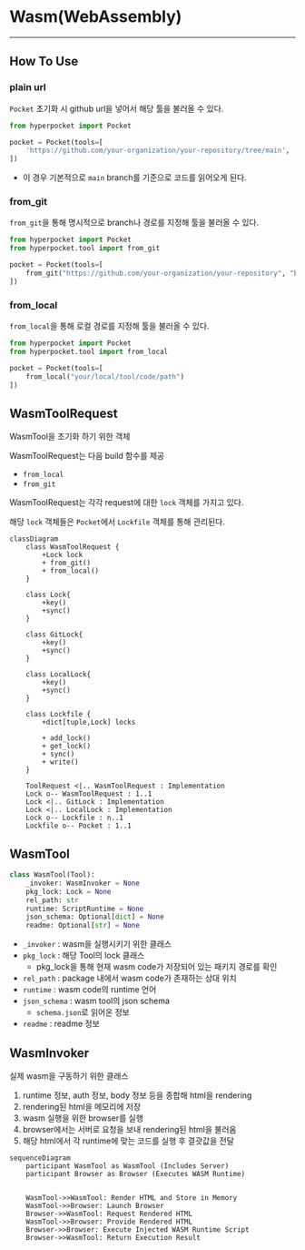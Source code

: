 # Wasm(WebAssembly)

---

## How To Use

### plain url

`Pocket` 초기화 시 github url을 넣어서 해당 툴을 불러올 수 있다.

```python
from hyperpocket import Pocket

pocket = Pocket(tools=[
    'https://github.com/your-organization/your-repository/tree/main',
])
```

- 이 경우 기본적으로 `main` branch를 기준으로 코드를 읽어오게 된다.

### from_git

`from_git`을 통해 명시적으로 branch나 경로를 지정해 툴을 불러올 수 있다.

```python
from hyperpocket import Pocket
from hyperpocket.tool import from_git

pocket = Pocket(tools=[
    from_git("https://github.com/your-organization/your-repository", "branch-name", "your/tool/code/path"),
])
```

### from_local

`from_local`을 통해 로컬 경로를 지정해 툴을 불러올 수 있다.

```python
from hyperpocket import Pocket
from hyperpocket.tool import from_local

pocket = Pocket(tools=[
    from_local("your/local/tool/code/path")
])
```

## WasmToolRequest

WasmTool을 초기화 하기 위한 객체

WasmToolRequest는 다음 build 함수를 제공

- `from_local`
- `from_git`

WasmToolRequest는 각각 request에 대한 `lock` 객체를 가지고 있다.

해당 `lock` 객체들은 `Pocket`에서 `Lockfile` 객체를 통해 관리된다.

```mermaid
classDiagram
    class WasmToolRequest {
        +Lock lock
        + from_git()
        + from_local()
    }

    class Lock{
        +key()
        +sync()
    }

    class GitLock{
        +key()
        +sync()
    }

    class LocalLock{
        +key()
        +sync()
    }

    class Lockfile {
        +dict[tuple,Lock] locks

        + add_lock()
        + get_lock()
        + sync()
        + write()
    }

    ToolRequest <|.. WasmToolRequest : Implementation
    Lock o-- WasmToolRequest : 1..1
    Lock <|.. GitLock : Implementation
    Lock <|.. LocalLock : Implementation
    Lock o-- Lockfile : n..1
    Lockfile o-- Pocket : 1..1
```

## WasmTool

```python
class WasmTool(Tool):
    _invoker: WasmInvoker = None
    pkg_lock: Lock = None
    rel_path: str
    runtime: ScriptRuntime = None
    json_schema: Optional[dict] = None
    readme: Optional[str] = None
```

- `_invoker` : wasm을 실행시키기 위한 클래스
- `pkg_lock` : 해당 Tool의 lock 클래스
    - pkg_lock을 통해 현재 wasm code가 저장되어 있는 패키지 경로를 확인
- `rel_path` : package 내에서 wasm code가 존재하는 상대 위치
- `runtime` : wasm code의 runtime 언어
- `json_schema` : wasm tool의 json schema
    - `schema.json`로 읽어온 정보
- `readme` : readme 정보

## WasmInvoker

실제 wasm을 구동하기 위한 클래스

1. runtime 정보, auth 정보, body 정보 등을 종합해 html을 rendering
2. rendering된 html을 메모리에 저장
3. wasm 실행을 위한 browser를 실행
4. browser에서는 서버로 요청을 보내 rendering된 html을 불러옴
5. 해당 html에서 각 runtime에 맞는 코드를 실행 후 결괏값을 전달

```mermaid
sequenceDiagram
    participant WasmTool as WasmTool (Includes Server)
    participant Browser as Browser (Executes WASM Runtime)

    
    WasmTool->>WasmTool: Render HTML and Store in Memory
    WasmTool->>Browser: Launch Browser
    Browser->>WasmTool: Request Rendered HTML
    WasmTool->>Browser: Provide Rendered HTML
    Browser->>Browser: Execute Injected WASM Runtime Script
    Browser->>WasmTool: Return Execution Result
```